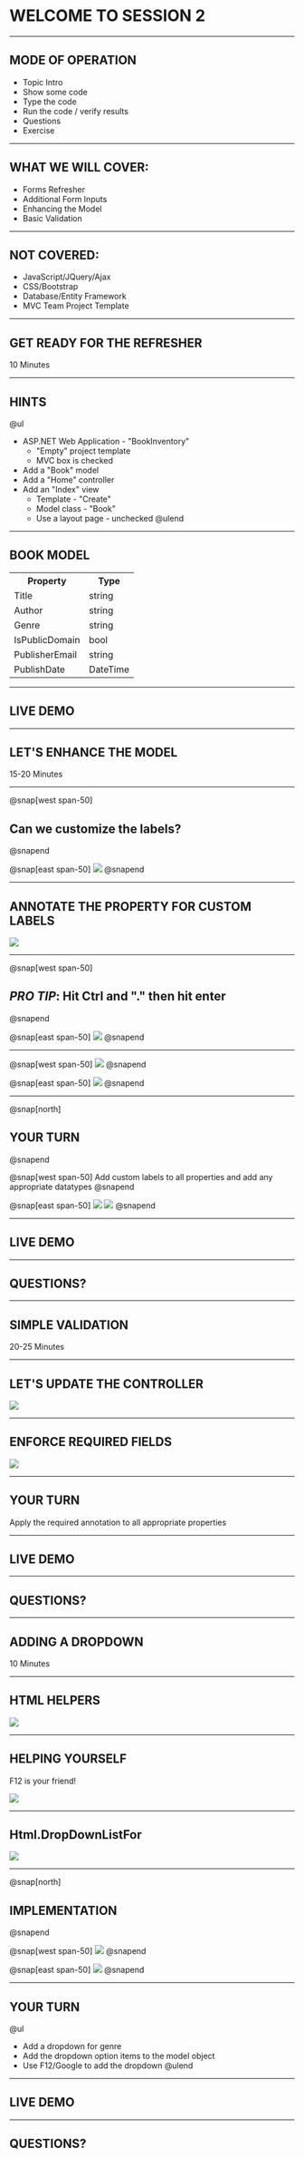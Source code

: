 # WELCOME TO SESSION 2

---

## MODE OF OPERATION

- Topic Intro
- Show some code
- Type the code
- Run the code / verify results
- Questions
- Exercise

---

## WHAT WE WILL COVER:

- Forms Refresher
- Additional Form Inputs
- Enhancing the Model
- Basic Validation

---

## NOT COVERED:

- JavaScript/JQuery/Ajax
- CSS/Bootstrap
- Database/Entity Framework
- MVC Team Project Template

---

## GET READY FOR THE REFRESHER

10 Minutes

---

## HINTS

@ul[](false)
- ASP.NET Web Application - "BookInventory"
  - "Empty" project template
  - MVC box is checked
- Add a "Book" model
- Add a "Home" controller
- Add an "Index" view
  - Template - "Create"
  - Model class - "Book"
  - Use a layout page - unchecked
@ulend

---

## BOOK MODEL

<table>
    <tr>
        <th>Property</th>
        <th>Type</th>
    </tr>
    <tr>
        <td>Title</td>
        <td>string</td>
    </tr>
    <tr>
        <td>Author</td>
        <td>string</td>
    </tr>
    <tr>
        <td>Genre</td>
        <td>string</td>
    </tr>
    <tr>
        <td>IsPublicDomain</td>
        <td>bool</td>
    </tr>
    <tr>
        <td>PublisherEmail</td>
        <td>string</td>
    </tr>
    <tr>
        <td>PublishDate</td>
        <td>DateTime</td>
    </tr>
</table>

---

## LIVE DEMO

---

## LET'S ENHANCE THE MODEL

15-20 Minutes

---

@snap[west span-50]
## Can we customize the labels?
@snapend

@snap[east span-50]
![](assets/img/custom_labels.png)
@snapend

---

## ANNOTATE THE PROPERTY FOR CUSTOM LABELS

![](assets/img/data_annotation.png)

---

@snap[west span-50]
## *PRO TIP*: Hit Ctrl and "." then hit enter
@snapend

@snap[east span-50]
![](assets/img/data_annotation.gif)
@snapend

---

@snap[west span-50]
![](assets/img/datatype_email.png)
@snapend

@snap[east span-50]
![](assets/img/datatype_error.gif)
@snapend

---

@snap[north]
## YOUR TURN
@snapend

@snap[west span-50]
Add custom labels to all properties and add any appropriate datatypes
@snapend

@snap[east span-50]
![](assets/img/data_annotation.png)
![](assets/img/datatype_email.png)
@snapend

---

## LIVE DEMO

---

## QUESTIONS?

---

## SIMPLE VALIDATION

20-25 Minutes

---

## LET'S UPDATE THE CONTROLLER

![](assets/img/success_view.png)

---

## ENFORCE REQUIRED FIELDS

![](assets/img/required_property.png)

---

## YOUR TURN

Apply the required annotation to all appropriate properties

---

## LIVE DEMO

---

## QUESTIONS?

---

## ADDING A DROPDOWN

10 Minutes

---

## HTML HELPERS

![](assets/img/dropdown_view.png)


---

## HELPING YOURSELF

F12 is your friend!

![](assets/img/dropdown_def.gif)

---

## Html.DropDownListFor

![](assets/img/dropdown_def.png)

---

@snap[north]
## IMPLEMENTATION
@snapend

@snap[west span-50]
![](assets/img/dropdown_implementation.png)
@snapend

@snap[east span-50]
![](assets/img/selectlistitems.png)
@snapend

---

## YOUR TURN

@ul[](false)
- Add a dropdown for genre
- Add the dropdown option items to the model object
- Use F12/Google to add the dropdown
@ulend

---

## LIVE DEMO

---

## QUESTIONS?

